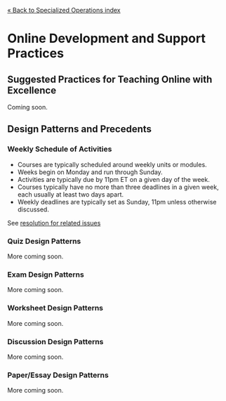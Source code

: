 [&laquo; Back to Specialized Operations index](../index.md)

Online Development and Support Practices
========================================

Suggested Practices for Teaching Online with Excellence
-------------------------------------------------------

Coming soon.


Design Patterns and Precedents
------------------------------

### Weekly Schedule of Activities

* Courses are typically scheduled around weekly units or modules.
* Weeks begin on Monday and run through Sunday.
* Activities are typically due by 11pm ET on a given day of the week.
* Courses typically have no more than three deadlines in a given week, each usually at least two days apart.
* Weekly deadlines are typically set as Sunday, 11pm unless otherwise discussed.

See [resolution for related issues](issues.md)

### Quiz Design Patterns

More coming soon.

### Exam Design Patterns

More coming soon.

### Worksheet Design Patterns

More coming soon.

### Discussion Design Patterns

More coming soon.

### Paper/Essay Design Patterns

More coming soon.